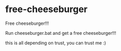 # free-cheeseburger
Free cheeseburger!!!

Run cheeseburger.bat and get a free cheeseburger!!!

this is all depending on trust, you can trust me :)
